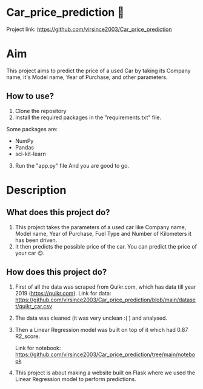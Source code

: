 # Car_price_prediction 🚗 

Project link: https://github.com/virsince2003/Car_price_prediction

# Aim

This project aims to predict the price of a used Car by taking its Company name, it's Model name, Year of Purchase, and other parameters.

## How to use?

1. Clone the repository
2. Install the required packages in the "requirements.txt" file.

Some packages are:
 - NumPy 
 - Pandas 
 - sci-kit-learn

3. Run the "app.py" file
And you are good to go. 

# Description

## What does this project do?

1. This project takes the parameters of a used car like Company name, Model name, Year of Purchase, Fuel Type and Number of Kilometers it has been driven.
2. It then predicts the possible price of the car. You can predict the price of your car 😉.

## How does this project do?

1. First of all the data was scraped from Quikr.com, which has data till year 2019 (https://quikr.com).
    Link for data: https://github.com/virsince2003/Car_price_prediction/blob/main/dataset/quikr_car.csv
2. The data was cleaned (it was very unclean :( ) and analysed.

3. Then a Linear Regression model was built on top of it which had 0.87 R2_score.

    Link for notebook: https://github.com/virsince2003/Car_price_prediction/tree/main/notebook

4. This project is about making a website built on  Flask where we used the Linear Regression model to perform predictions.
